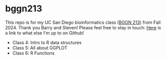 # bggn213

This repo is for my UC San Diego bioinformatics class ([BGGN 213](https://bioboot.github.io/bggn213_F24/)) from Fall 2024.
Thank you Barry and Steven!
Please feel free to stay in touch: [Here](https://www.youtube.com/watch?v=dQw4w9WgXcQ&pp=ygUabmV2ZXIgZ29pbmcgdG8gZ2l2ZSB5b3UgdXA%3D) is a link to what else I'm up to on Github!


- Class 4: Intro to R data structures
- Class 5: All about GGPLOT
- Class 6: R Functions